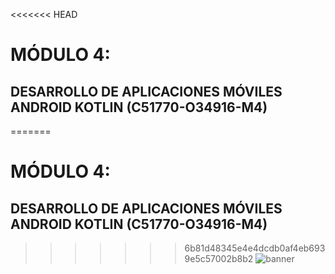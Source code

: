 <<<<<<< HEAD
# MÓDULO 4: 
## DESARROLLO DE APLICACIONES MÓVILES ANDROID KOTLIN (C51770-O34916-M4)

=======
# MÓDULO 4: 
## DESARROLLO DE APLICACIONES MÓVILES ANDROID KOTLIN (C51770-O34916-M4)

>>>>>>> 6b81d48345e4e4dcdb0af4eb6939e5c57002b8b2
![banner](https://i.imgur.com/ak0OWBi.png)